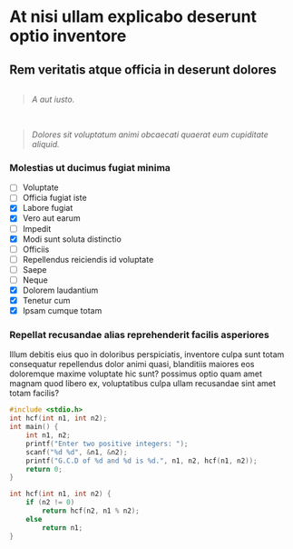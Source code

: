 # At nisi ullam explicabo deserunt optio inventore

## Rem veritatis atque officia in deserunt dolores

<img src='https://picsum.photos/id/204/5184/3456' alt>

> _A aut iusto._

<img src='https://picsum.photos/id/1049/3900/3120' alt>

<img src='https://picsum.photos/id/351/3994/2443' alt>

> _Dolores sit voluptatum animi obcaecati quaerat eum cupiditate aliquid._

### **Molestias ut ducimus fugiat minima**

* [ ] Voluptate
* [ ] Officia fugiat iste
* [x] Labore fugiat
* [x] Vero aut earum
* [ ] Impedit
* [x] Modi sunt soluta distinctio
* [ ] Officiis
* [ ] Repellendus reiciendis id voluptate
* [ ] Saepe
* [ ] Neque
* [x] Dolorem laudantium
* [x] Tenetur cum
* [x] Ipsam cumque totam

### **Repellat recusandae alias reprehenderit facilis asperiores**

Illum debitis eius quo in doloribus perspiciatis, inventore culpa sunt totam consequatur repellendus dolor animi quasi, blanditiis maiores eos doloremque maxime voluptate hic sunt? possimus optio quam amet magnam quod libero ex, voluptatibus culpa ullam recusandae sint amet totam facilis?

```c
#include <stdio.h>
int hcf(int n1, int n2);
int main() {
    int n1, n2;
    printf("Enter two positive integers: ");
    scanf("%d %d", &n1, &n2);
    printf("G.C.D of %d and %d is %d.", n1, n2, hcf(n1, n2));
    return 0;
}

int hcf(int n1, int n2) {
    if (n2 != 0)
        return hcf(n2, n1 % n2);
    else
        return n1;
}

        
```
